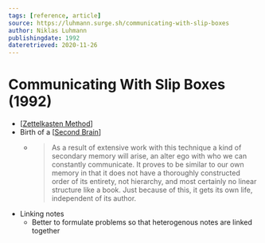 ```yaml
---
tags: [reference, article]
source: https://luhmann.surge.sh/communicating-with-slip-boxes
author: Niklas Luhmann
publishingdate: 1992
dateretrieved: 2020-11-26
---
```


# Communicating With Slip Boxes (1992)

- [[Zettelkasten Method]]
- Birth of a [[Second Brain]]
  - > As a result of extensive work with this technique a kind of secondary memory will arise, an alter ego with who we can constantly communicate. It proves to be similar to our own memory in that it does not have a thoroughly constructed order of its entirety, not hierarchy, and most certainly no linear structure like a book. Just because of this, it gets its own life, independent of its author.
- Linking notes
  - Better to formulate problems so that heterogenous notes are linked together

[//begin]: # "Autogenerated link references for markdown compatibility"
[Zettelkasten Method]: ../3-literature/zettelkasten-method "Zettelkasten Method"
[Second Brain]: ../3-literature/second-brain "Second Brain"
[//end]: # "Autogenerated link references"